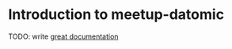 # Introduction to meetup-datomic

TODO: write [great documentation](http://jacobian.org/writing/what-to-write/)
